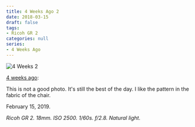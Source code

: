 ```yaml
---
title: 4 Weeks Ago 2
date: 2018-03-15
draft: false
tags: 
- Ricoh GR 2
categories: null
series: 
- 4 Weeks Ago
---
```

![4 Weeks 2](/posts/4weeks2.jpg)

[4 weeks ago](https://light-transmuter.netlify.com/posts/4weeks/):

This is not a good photo. It's still the best of the day. I like the pattern in the fabric of the chair.

February 15, 2019.

*Ricoh GR 2. 18mm. ISO 2500. 1/60s. f/2.8. Natural light.*